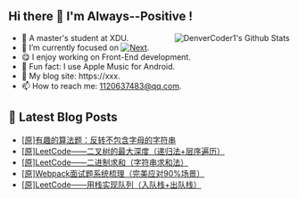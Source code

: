 ## Hi there 👋 I'm Always--Positive !
<div>
  <img alt="DenverCoder1's Github Stats" src="https://denvercoder1-github-readme-stats.vercel.app/api?username=qq1120637483&show_icons=true&count_private=true&theme=react&hide_border=true&hide_title=true&bg_color=1F222E&title_color=F85D7F&icon_color=F8D866" align= "right" />

- 🎒 A master's student at XDU. 
- 🔬 I’m currently focused on [![Next](https://img.shields.io/badge/-Next-brightgreen)](https://). 
- 😋 I enjoy working on Front-End development.
- 🎵 Fun fact: I use Apple Music for Android.
- 📝 My blog site: https://xxx.
- 📫 How to reach me:  1120637483@qq.com.
</div>  


## 📕 Latest Blog Posts

<!-- BLOG-POST-LIST:START -->
- [[原]有趣的算法题：反转不包含字母的字符串](https://blog.csdn.net/sinat_41696687/article/details/121712006)
- [[原]LeetCode——二叉树的最大深度（递归法+层序遍历）](https://blog.csdn.net/sinat_41696687/article/details/121690509)
- [[原]LeetCode——二进制求和（字符串求和法）](https://blog.csdn.net/sinat_41696687/article/details/121669304)
- [[原]Webpack面试题系统梳理（完美应对90%场景）](https://blog.csdn.net/sinat_41696687/article/details/121649849)
- [[原]LeetCode——用栈实现队列（入队栈+出队栈）](https://blog.csdn.net/sinat_41696687/article/details/121647140)
<!-- BLOG-POST-LIST:END -->









